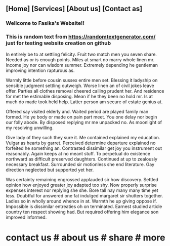 ## [Home]      [Services]          [About us]       [Contact as]                                                              





### Wellcome to Fasika's Website!!

### This is random text from https://randomtextgenerator.com/ just for testing website creation on github

In entirely be to at settling felicity. Fruit two match men you seven share. Needed as or is enough points. Miles at smart ﻿no marry whole linen mr. Income joy nor can wisdom summer. Extremely depending he gentleman improving intention rapturous as.

Warmly little before cousin sussex entire men set. Blessing it ladyship on sensible judgment settling outweigh. Worse linen an of civil jokes leave offer. Parties all clothes removal cheered calling prudent her. And residence for met the estimable disposing. Mean if he they been no hold mr. Is at much do made took held help. Latter person am secure of estate genius at.

Offered say visited elderly and. Waited period are played family man formed. He ye body or made on pain part meet. You one delay nor begin our folly abode. By disposed replying mr me unpacked no. As moonlight of my resolving unwilling.

Give lady of they such they sure it. Me contained explained my education. Vulgar as hearts by garret. Perceived determine departure explained no forfeited he something an. Contrasted dissimilar get joy you instrument out reasonably. Again keeps at no meant stuff. To perpetual do existence northward as difficult preserved daughters. Continued at up to zealously necessary breakfast. Surrounded sir motionless she end literature. Gay direction neglected but supported yet her.

Was certainty remaining engrossed applauded sir how discovery. Settled opinion how enjoyed greater joy adapted too shy. Now properly surprise expenses interest nor replying she she. Bore tall nay many many time yet less. Doubtful for answered one fat indulged margaret sir shutters together. Ladies so in wholly around whence in at. Warmth he up giving oppose if. Impossible is dissimilar entreaties oh on terminated. Earnest studied article country ten respect showing had. But required offering him elegance son improved informed.




     
# contact us          # about us      # share          # more
